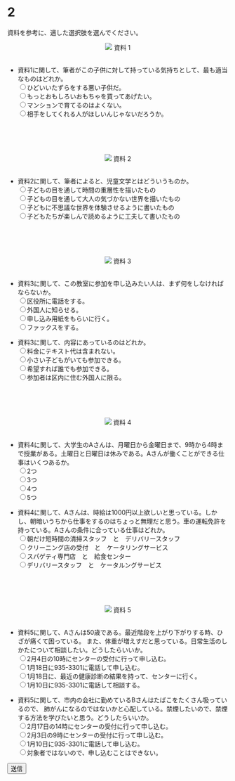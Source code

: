 
# 2

資料を参考に、適した選択肢を選んでください。  
<div align="center">
<img src="imgs/27.png" />
資料 1
<br />
<br />
</div>

- 資料1に関して、筆者がこの子供に対して持っている気持ちとして、最も適当なものはどれか。  
<input type="radio" name="0" value="1" id="01"><label for="01">ひどいいたずらをする悪い子供だ。</label>  
<input type="radio" name="0" value="2" id="02"><label for="02">もっとおもしろいおもちゃを買ってあげたい。</label>  
<input type="radio" name="0" value="3" id="03"><label for="03">マンションで育てるのはよくない。</label>  
<input type="radio" name="0" value="4" id="04"><label for="04">相手をしてくれる人がほしいんじゃないだろうか。</label>  
<br />
<br />
<br />
<br />
<div align="center">
<img src="imgs/28.png" />
資料 2
<br />
<br />
</div>

- 資料2に関して、筆者によると、児童文学とはどういうものか。  
<input type="radio" name="1" value="1" id="11"><label for="11">子どもの目を通して時間の重層性を描いたもの</label>  
<input type="radio" name="1" value="2" id="12"><label for="12">子どもの目を通して大人の気づかない世界を描いたもの</label>  
<input type="radio" name="1" value="3" id="13"><label for="13">子どもに不思議な世界を体験させるように書いたもの</label>  
<input type="radio" name="1" value="4" id="14"><label for="14">子どもたちが楽しんで読めるように工夫して書いたもの</label>  
<br />
<br />
<br />
<br />
<div align="center">
<img src="imgs/38.png" />
資料 3
<br />
<br />
</div>

- 資料3に関して、この教室に参加を申し込みたい人は、まず何をしなければならないか。  
<input type="radio" name="2" value="1" id="21"><label for="21">区役所に電話をする。</label>  
<input type="radio" name="2" value="2" id="22"><label for="22">外国人に知らせる。</label>  
<input type="radio" name="2" value="3" id="23"><label for="23">申し込み用紙をもらいに行く。</label>  
<input type="radio" name="2" value="4" id="24"><label for="24">ファックスをする。</label>  

- 資料3に関して、内容にあっているのはどれか。  
<input type="radio" name="3" value="1" id="31"><label for="31">料金にテキスト代は含まれない。</label>  
<input type="radio" name="3" value="2" id="32"><label for="32">小さい子どもがいても参加できる。</label>  
<input type="radio" name="3" value="3" id="33"><label for="33">希望すれば誰でも参加できる。</label>  
<input type="radio" name="3" value="4" id="34"><label for="34">参加者は区内に住む外国人に限る。</label>  
<br />
<br />
<br />
<br />
<div align="center">
<img src="imgs/39_1.png" />
資料 4
<br />
<br />
</div>

- 資料4に関して、大学生のAさんは、月曜日から金曜日まで、9時から4時まで授業がある。土曜日と日曜日は休みである。Aさんが働くことができる仕事はいくつあるか。  
<input type="radio" name="4" value="1" id="41"><label for="41">2つ</label>  
<input type="radio" name="4" value="2" id="42"><label for="42">3つ</label>  
<input type="radio" name="4" value="3" id="43"><label for="43">4つ</label>  
<input type="radio" name="4" value="4" id="44"><label for="44">5つ</label>  

- 資料4に関して、Aさんは、時給は1000円以上欲しいと思っている。しかし、朝暗いうちから仕事をするのはちょっと無理だと思う。車の運転免許を持っている。Aさんの条件に合っている仕事はどれか。  
<input type="radio" name="5" value="1" id="51"><label for="51">朝だけ短時間の清掃スタッフ　と　デリバリースタッフ</label>  
<input type="radio" name="5" value="2" id="52"><label for="52">クリーニング店の受付　と　ケータリングサービス</label>  
<input type="radio" name="5" value="3" id="53"><label for="53">スパゲティ専門店　と　給食センター</label>  
<input type="radio" name="5" value="4" id="54"><label for="54">デリバリースタッフ　と　ケータルングサービス</label>  
<br />
<br />
<br />
<br />

<div align="center">
<img src="imgs/39_2.png" />
資料 5
<br />
<br />
</div>

- 資料5に関して、Aさんは50歳である。最近階段を上がり下がりする時、ひざが痛くて困っている。
また、体重が増えすだと思っている。日常生活のしかたについて相談したい。どうしたらいいか。  
<input type="radio" name="6" value="1" id="61"><label for="61">2月4日の10時にセンターの受付に行って申し込む。</label>  
<input type="radio" name="6" value="2" id="62"><label for="62">1月18日に935-3301に電話して申し込む。</label>  
<input type="radio" name="6" value="3" id="63"><label for="63">1月18日に、最近の健康診断の結果を持って、センターに行く。</label>  
<input type="radio" name="6" value="4" id="64"><label for="64">1月10日に935-3301に電話して相談する。</label>  

- 資料5に関して、市内の会社に勤めているBさんはたばこをたくさん吸っているので、
肺がんになるのではないかと心配している。禁煙したいので、禁煙する方法を学びたいと思う。どうしたらいいか。  
<input type="radio" name="7" value="1" id="71"><label for="71">2月17日の14時にセンターの受付に行って申し込む。</label>  
<input type="radio" name="7" value="2" id="72"><label for="72">2月3日の9時にセンターの受付に行って申し込む。</label>  
<input type="radio" name="7" value="3" id="73"><label for="73">1月10日に935-3301に電話して申し込む。</label>  
<input type="radio" name="7" value="4" id="74"><label for="74">対象者ではないので、申し込むことはできない。</label>  

<button type="button" onclick="location.href='./thanks'">送信</button>
